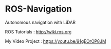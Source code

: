 # ROS-Navigation
Autonomous navigation with LiDAR

ROS Tutorials : http://wiki.ros.org

My Video Project : https://youtu.be/91gEOrOP8JM
